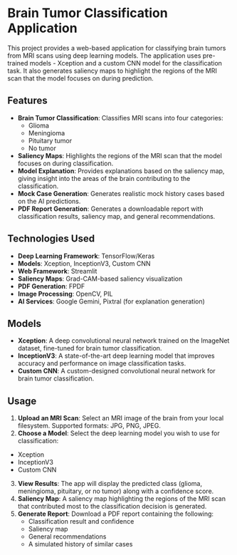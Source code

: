 # Brain Tumor Classification Application

This project provides a web-based application for classifying brain tumors from MRI scans using deep learning models. The application uses pre-trained models - Xception and a custom CNN model for the classification task. It also generates saliency maps to highlight the regions of the MRI scan that the model focuses on during prediction.

## Features

- **Brain Tumor Classification**: Classifies MRI scans into four categories:
  - Glioma
  - Meningioma
  - Pituitary tumor
  - No tumor
- **Saliency Maps**: Highlights the regions of the MRI scan that the model focuses on during classification.
- **Model Explanation**: Provides explanations based on the saliency map, giving insight into the areas of the brain contributing to the classification.
- **Mock Case Generation**: Generates realistic mock history cases based on the AI predictions.
- **PDF Report Generation**: Generates a downloadable report with classification results, saliency map, and general recommendations.

## Technologies Used

- **Deep Learning Framework**: TensorFlow/Keras
- **Models**: Xception, InceptionV3, Custom CNN
- **Web Framework**: Streamlit
- **Saliency Maps**: Grad-CAM-based saliency visualization
- **PDF Generation**: FPDF
- **Image Processing**: OpenCV, PIL
- **AI Services**: Google Gemini, Pixtral (for explanation generation)

## Models
- **Xception**: A deep convolutional neural network trained on the ImageNet dataset, fine-tuned for brain tumor classification.
- **InceptionV3**: A state-of-the-art deep learning model that improves accuracy and performance on image classification tasks.
- **Custom CNN**: A custom-designed convolutional neural network for brain tumor classification.


## Usage
1. **Upload an MRI Scan**: Select an MRI image of the brain from your local filesystem. Supported formats: JPG, PNG, JPEG.
2. **Choose a Model**: Select the deep learning model you wish to use for classification:
- Xception
- InceptionV3
- Custom CNN
3. **View Results**: The app will display the predicted class (glioma, meningioma, pituitary, or no tumor) along with a confidence score.
4. **Saliency Map**: A saliency map highlighting the regions of the MRI scan that contributed most to the classification decision is generated.
5. **Generate Report**: Download a PDF report containing the following:
    - Classification result and confidence
    - Saliency map
    - General recommendations
    - A simulated history of similar cases
